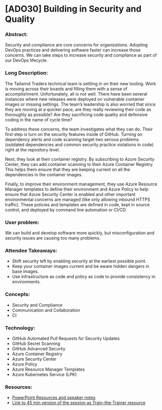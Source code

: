 # [ADO30] Building in Security and Quality

### **Abstract:**
Security and compliance are core concerns for organizations. Adopting DevOps practices and delivering software faster can increase those concerns. We can take steps to increase security and compliance as part of our DevOps lifecycle. 

### **Long Description:** 

The Tailwind Traders technical team is settling in on their new tooling. Work is moving across their boards and filling them with a sense of accomplishment. Unfortunately, all is not well. There have been several instances where new releases were deployed on vulnerable container images or missing settings. The team’s leadership is also worried that since they are moving at a quicker pace, are they really reviewing their code as thoroughly as possible? Are they sacrificing code quality and defensive coding in the name of cycle time? 

To address these concerns, the team investigates what they can do. Their first step is turn on the security features inside of GitHub. Turning on dependency alerts and code scanning target two serious problems (outdated dependencies and common security practice violations in code) right at the repository level. 

Next, they look at their container registry. By subscribing to Azure Security Center, they can add container scanning to their Azure Container Registry. This helps them ensure that they are keeping current on all the dependencies in the container images. 

Finally, to improve their environment management, they use Azure Resource Manager templates to define their environment and Azure Policy to help ensure that Azure Security Center is enabled and other important environmental concerns are managed (like only allowing inbound HTTPS traffic). These policies and templates are defined in code, kept in source control, and deployed by command line automation or CI/CD. 

### **User problem:** 

We can build and develop software more quickly, but misconfiguration and security issues are causing too many problems. 

### **Attendee Takeaways:**
* Shift security left by enabling security at the earliest possible point. 
* Keep your container images current and be aware hidden dangers in base images. 
* Use infrastructure as code and policy as code to provide consistency in environments. 

### **Concepts:**
* Security and Compliance 
* Communication and Collaboration 
* CI 

### **Technology:**
* GitHub Automated Pull Requests for Security Updates 
* GitHub Secret Scanning 
* GitHub Advanced Security 
* Azure Container Registry 
* Azure Security Center 
* Azure Policy 
* Azure Resource Manager Templates 
* Azure Kubernetes Service (LPK) 

### **Resources:**
* [PowerPoint Resources and speaker notes]()
* [Link to 45 min version of the session as Train-the-Trainer resource]()